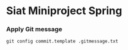 # Siat Miniproject Spring

### Apply Git message

```shell
git config commit.template .gitmessage.txt
```

